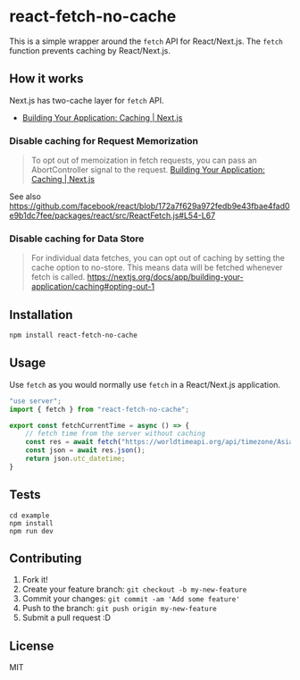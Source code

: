 # react-fetch-no-cache

This is a simple wrapper around the `fetch` API for React/Next.js.
The `fetch` function prevents caching by React/Next.js.

## How it works

Next.js has two-cache layer for `fetch` API.

- [Building Your Application: Caching | Next.js](https://nextjs.org/docs/app/building-your-application/caching)

### Disable caching for Request Memorization

> To opt out of memoization in fetch requests, you can pass an AbortController signal to the request.
> [Building Your Application: Caching | Next.js](https://nextjs.org/docs/app/building-your-application/caching)

See also <https://github.com/facebook/react/blob/172a7f629a972fedb9e43fbae4fad0e9b1dc7fee/packages/react/src/ReactFetch.js#L54-L67>

### Disable caching for Data Store

> For individual data fetches, you can opt out of caching by setting the cache option to no-store. This means data will be fetched whenever fetch is called.
> https://nextjs.org/docs/app/building-your-application/caching#opting-out-1 

## Installation

```sh
npm install react-fetch-no-cache
```

## Usage

Use `fetch` as you would normally use `fetch` in a React/Next.js application.

```ts
"use server";
import { fetch } from "react-fetch-no-cache";

export const fetchCurrentTime = async () => {
    // fetch time from the server without caching
    const res = await fetch("https://worldtimeapi.org/api/timezone/Asia/Tokyo");
    const json = await res.json();
    return json.utc_datetime;
}
```

## Tests

```shell
cd example
npm install
npm run dev
```

## Contributing

1. Fork it!
2. Create your feature branch: `git checkout -b my-new-feature`
3. Commit your changes: `git commit -am 'Add some feature'`
4. Push to the branch: `git push origin my-new-feature`
5. Submit a pull request :D

## License

MIT

